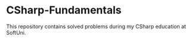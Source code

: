 # CSharp-Fundamentals
This repository contains solved problems during my CSharp education at SoftUni. 
